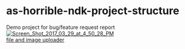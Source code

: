# as-horrible-ndk-project-structure
Demo project for bug/feature request report
<a href="https://ibb.co/idasJv"><img src="https://preview.ibb.co/gLQEWF/Screen_Shot_2017_03_29_at_4_50_28_PM.png" alt="Screen_Shot_2017_03_29_at_4_50_28_PM" border="0"></a><br /><a target='_blank' href='https://imgbb.com/'>file and image uploader</a><br />
